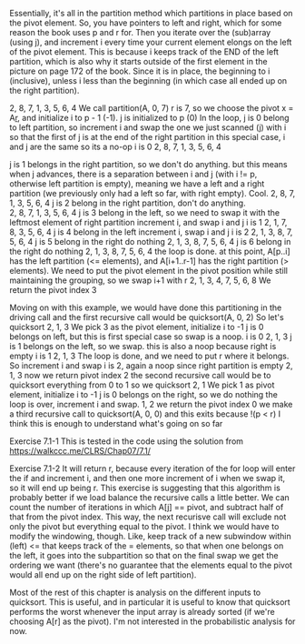 Essentially, it's all in the partition method which partitions in place based on the pivot element. So, you have pointers to left and right, which for some reason the book uses p and r for. Then you iterate over the (sub)array (using j), and increment i every time your current element elongs on the left of the pivot element. This is because i keeps track of the END of the left partition, which is also why it starts outside of the first element in the picture on page 172 of the book. Since it is in place, the beginning to i (inclusive), unless i less than the beginning (in which case all ended up on the right partition).

2, 8, 7, 1, 3, 5, 6, 4
We call partition(A, 0, 7)
r is 7, so we choose the pivot x = A[r](4), and initialize i to p - 1 (-1). j is initialized to p (0)
In the loop, 
j is 0
    belong to left partition, so increment i and swap the one we just scanned (j) with i so that the first of j is at the end of the right partition
        in this special case, i and j are the same so its a no-op
    i is 0
    2, 8, 7, 1, 3, 5, 6, 4
    
j is 1
    belongs in the right partition, so we don't do anything. but this means when j advances, there is a separation between i and j (with i != p, otherwise left partition is empty), meaning we have a left and a right partition (we previously only had a left so far, with right empty). Cool.
    2, 8, 7, 1, 3, 5, 6, 4
j is 2
    belong in the right partition, don't do anything.   
    2, 8, 7, 1, 3, 5, 6, 4
j is 3
    belong in the left, so we need to swap it with the leftmost element of right partition
    increment i, and swap i and j
    i is 1
    2, 1, 7, 8, 3, 5, 6, 4
j is 4
    belong in the left
    increment i, swap i and j
    i is 2
    2, 1, 3, 8, 7, 5, 6, 4
j is 5
    belong in the right
    do nothing
    2, 1, 3, 8, 7, 5, 6, 4
j is 6
    belong in the right
    do nothing
    2, 1, 3, 8, 7, 5, 6, 4
the loop is done. at this point, A[p..i] has the left partition (<= elements), and A[i+1..r-1] has the right partition (> elements). We need to put the pivot element in the pivot position while still maintaining the grouping, so we swap i+1 with r
    2, 1, 3, 4, 7, 5, 6, 8
We return the pivot index 3

Moving on with this example, we would have done this partitioning in the driving call and the first recursive call would be quicksort(A, 0, 2)
So let's quicksort 2, 1, 3
We pick 3 as the pivot element, initialize i to -1
j is 0
    belongs on left, but this is first special case so swap is a noop.
    i is 0
    2, 1, 3
j is 1
    belongs on the left, so we swap. this is also a noop because right is empty
    i is 1
    2, 1, 3
The loop is done, and we need to put r where it belongs. So increment i and swap
    i is 2, again a noop since right partition is empty
    2, 1, 3
    now we return pivot index 2
the second recursive call would be to quicksort everything from 0 to 1
so we quicksort 
    2, 1
We pick 1 as pivot element, initialize i to -1
j is 0
    belongs on the right, so we do nothing
the loop is over, increment i and swap.
    1, 2
we return the pivot index 0
we make a third recursive call to quicksort(A, 0, 0) and this exits because !(p < r)
I think this is enough to understand what's going on so far

Exercise 7.1-1
This is tested in the code using the solution from https://walkccc.me/CLRS/Chap07/7.1/

Exercise 7.1-2
It will return r, because every iteration of the for loop will enter the if and increment i, and then one more increment of i when we swap it, so it will end up being r. This exercise is suggesting that this algorithm is probably better if we load balance the recursive calls a little better.
We can count the number of iterations in which A[j] == pivot, and subtract half of that from the pivot index. This way, the next recurisve call will exclude not only the pivot but everything equal to the pivot. I think we would have to modify the windowing, though. Like, keep track of a new subwindow within (left) <= that keeps track of the = elements, so that when one belongs on the left, it goes into the subpartition so that on the final swap we get the ordering we want (there's no guarantee that the elements equal to the pivot would all end up on the right side of left partition).

Most of the rest of this chapter is analysis on the different inputs to quicksort. This is useful, and in particular it is useful to know that quicksort performs the worst whenever the input array is already sorted (if we're choosing A[r] as the pivot). I'm not interested in the probabilistic analysis for now.

